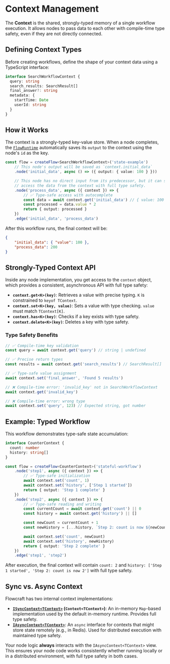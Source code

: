 # Context Management

The **Context** is the shared, strongly-typed memory of a single workflow execution. It allows nodes to pass data to each other with compile-time type safety, even if they are not directly connected.

## Defining Context Types

Before creating workflows, define the shape of your context data using a TypeScript interface:

```typescript
interface SearchWorkflowContext {
  query: string
  search_results: SearchResult[]
  final_answer?: string
  metadata: {
    startTime: Date
    userId: string
  }
}
```

## How it Works

The context is a strongly-typed key-value store. When a node completes, the [`FlowRuntime`](/api/runtime#flowruntime-class) automatically saves its `output` to the context using the node's `id` as the key.

```typescript
const flow = createFlow<SearchWorkflowContext>('state-example')
	// This node's output will be saved as `context.initial_data`
	.node('initial_data', async () => ({ output: { value: 100 } }))

	// This node has no direct input from its predecessor, but it can still
	// access the data from the context with full type safety.
	.node('process_data', async ({ context }) => {
		// ✅ Type-safe access with autocomplete
		const data = await context.get('initial_data') // { value: 100 }
		const processed = data.value * 2
		return { output: processed }
	})
	.edge('initial_data', 'process_data')
```

After this workflow runs, the final context will be:
```json
{
	"initial_data": { "value": 100 },
	"process_data": 200
}
```

## Strongly-Typed Context API

Inside any node implementation, you get access to the `context` object, which provides a consistent, asynchronous API with full type safety:

-   **`context.get<K>(key)`**: Retrieves a value with precise typing. `K` is constrained to `keyof TContext`.
-   **`context.set<K>(key, value)`**: Sets a value with type checking. `value` must match `TContext[K]`.
-   **`context.has<K>(key)`**: Checks if a key exists with type safety.
-   **`context.delete<K>(key)`**: Deletes a key with type safety.

### Type Safety Benefits

```typescript
// ✅ Compile-time key validation
const query = await context.get('query') // string | undefined

// ✅ Precise return types
const results = await context.get('search_results') // SearchResult[] | undefined

// ✅ Type-safe value assignment
await context.set('final_answer', 'Found 5 results')

// ❌ Compile-time error: 'invalid_key' not in SearchWorkflowContext
await context.get('invalid_key')

// ❌ Compile-time error: wrong type
await context.set('query', 123) // Expected string, got number
```

## Example: Typed Workflow

This workflow demonstrates type-safe state accumulation:

```typescript
interface CounterContext {
  count: number
  history: string[]
}

const flow = createFlow<CounterContext>('stateful-workflow')
	.node('step1', async ({ context }) => {
		// ✅ Type-safe initialization
		await context.set('count', 1)
		await context.set('history', ['Step 1 started'])
		return { output: 'Step 1 complete' }
	})
	.node('step2', async ({ context }) => {
		// ✅ Type-safe reading and writing
		const currentCount = await context.get('count') || 0
		const history = await context.get('history') || []

		const newCount = currentCount + 1
		const newHistory = [...history, `Step 2: count is now ${newCount}`]

		await context.set('count', newCount)
		await context.set('history', newHistory)
		return { output: 'Step 2 complete' }
	})
	.edge('step1', 'step2')
```

After execution, the final context will contain `count: 2` and `history: ['Step 1 started', 'Step 2: count is now 2']` with full type safety.

## Sync vs. Async Context

Flowcraft has two internal context implementations:
-   **[`ISyncContext<TContext>`](/api/context#isynccontext-interface) (`Context<TContext>`)**: An in-memory `Map`-based implementation used by the default in-memory runtime. Provides full type safety.
-   **[`IAsyncContext<TContext>`](/api/context#iasynccontext-interface)**: An `async` interface for contexts that might store state remotely (e.g., in Redis). Used for distributed execution with maintained type safety.

Your node logic **always** interacts with the `IAsyncContext<TContext>` view. This ensures your node code works consistently whether running locally or in a distributed environment, with full type safety in both cases.
